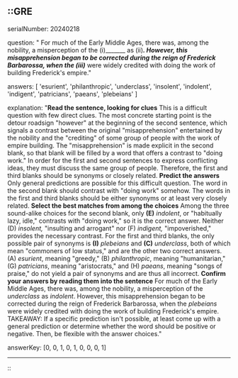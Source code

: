 ::GRE
---

serialNumber: 20240218

question: " For much of the Early Middle Ages, there was, among the nobility, a misperception of the (i)_______ as (ii)_______. However, this misapprehension began to be corrected during the reign of Frederick Barbarossa, when the (iii)_______ were widely credited with doing the work of building Frederick's empire."

answers: [
  'esurient',
  'philanthropic',
  'underclass',
  'insolent',
  'indolent',
  'indigent',
  'patricians',
  'paeans',
  'plebeians'
]

explanation: "<strong>Read the sentence, looking for clues</strong> This is a difficult question with few direct clues. The most concrete starting point is the detour roadsign \"however\" at the beginning of the second sentence, which signals a contrast between the original \"misapprehension\" entertained by the nobility and the \"crediting\" of some group of people with the work of empire building. The \"misapprehension\" is made explicit in the second blank, so that blank will be filled by a word that offers a contrast to \"doing work.\" In order for the first and second sentences to express conflicting ideas, they must discuss the same group of people. Therefore, the first and third blanks should be synonyms or closely related. <strong>Predict the answers</strong> Only general predictions are possible for this difficult question. The word in the second blank should contrast with \"doing work\" somehow. The words in the first and third blanks should be either synonyms or at least very closely related. <strong>Select the best matches from among the choices</strong> Among the three sound-alike choices for the second blank, only <strong>(E)</strong> <i>indolent</i>, or \"habitually lazy, idle,\" contrasts with \"doing work,\" so it is the correct answer. Neither (D) <i>insolent,</i> \"insulting and arrogant\" nor (F) <i>indigent,</i> \"impoverished,\" provides the necessary contrast. For the first and third blanks, the only possible pair of synonyms is <strong>(I)</strong> <i>plebeians</i> and <strong>(C)</strong> <i>underclass</i>, both of which mean \"commoners of low status,\" and are the other two correct answers. (A) <i>esurient</i>, meaning \"greedy,\" (B) <i>philanthropic</i>, meaning \"humanitarian,\" (G) <i>patricians</i>, meaning \"aristocrats,\" and (H) <i>paeans</i>, meaning \"songs of praise,\" do not yield a pair of synonyms and are thus all incorrect. <strong>Confirm your answers by reading them into the sentence</strong> For much of the Early Middle Ages, there was, among the nobility, a misperception of the <i>underclass</i> as <i>indolent</i>. However, this misapprehension began to be corrected during the reign of Frederick Barbarossa, when the <i>plebeians</i> were widely credited with doing the work of building Frederick's empire. <br> TAKEAWAY: If a specific prediction isn't possible, at least come up with a general prediction or determine whether the word should be positive or negative. Then, be flexible with the answer choices."

answerKey: [0, 0, 1, 0, 1, 0, 0, 0, 1]

---
::